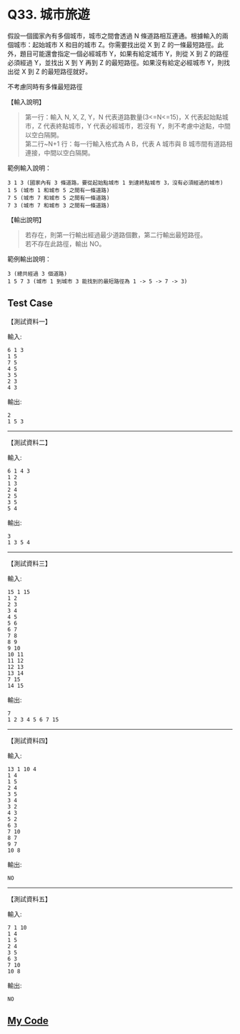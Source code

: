 # Q33. 城市旅遊

假設一個國家內有多個城市，城市之間會透過 N 條道路相互連通。根據輸入的兩個城市：起始城市 X 和目的城市 Z。你需要找出從 X 到 Z 的一條最短路徑。此外，題目可能還會指定一個必經城市 Y，如果有給定城市 Y，則從 X 到 Z 的路徑必須經過 Y，並找出 X 到 Y 再到 Z 的最短路徑。如果沒有給定必經城市 Y，則找出從 X 到 Z 的最短路徑就好。

不考慮同時有多條最短路徑

【輸入說明】

> 第一行：輸入 N, X, Z, Y，N 代表道路數量(3<=N<=15)，X 代表起始點城市，Z 代表終點城市，Y 代表必經城市，若沒有 Y，則不考慮中途點，中間以空白隔開。  
> 第二行~N+1 行：每一行輸入格式為 A B，代表 A 城市與 B 城市間有道路相連接，中間以空白隔開。

範例輸入說明：

    3 1 3 (國家內有 3 條道路，要從起始點城市 1 到達終點城市 3，沒有必須經過的城市)
    1 5 (城市 1 和城市 5 之間有一條道路)
    7 5 (城市 7 和城市 5 之間有一條道路)
    7 3 (城市 7 和城市 3 之間有一條道路)

【輸出說明】

> 若存在，則第一行輸出經過最少道路個數，第二行輸出最短路徑。  
> 若不存在此路徑，輸出 NO。

範例輸出說明：

    3 (總共經過 3 個道路)
    1 5 7 3 (城市 1 到城市 3 能找到的最短路徑為 1 -> 5 -> 7 -> 3)

## Test Case

【測試資料一】

輸入:

    6 1 3
    1 5
    7 5
    4 5
    3 5
    2 3
    4 3

輸出:

    2
    1 5 3

---

【測試資料二】

輸入:

    6 1 4 3
    1 2
    1 3
    2 4
    2 5
    3 5
    5 4

輸出:

    3
    1 3 5 4

---

【測試資料三】

輸入:

    15 1 15
    1 2
    2 3
    3 4
    4 5
    5 6
    6 7
    7 8
    8 9
    9 10
    10 11
    11 12
    12 13
    13 14
    7 15
    14 15

輸出:

    7
    1 2 3 4 5 6 7 15

---

【測試資料四】

輸入:

    13 1 10 4
    1 4
    1 5
    2 4
    3 5
    3 4
    3 2
    4 3
    5 2
    6 3
    7 10
    8 7
    9 7
    10 8

輸出:

    NO

---

【測試資料五】

輸入:

    7 1 10
    1 4
    1 5
    2 4
    3 5
    6 3
    7 10
    10 8

輸出:

    NO

## [My Code](./q033.c)

```c

```
